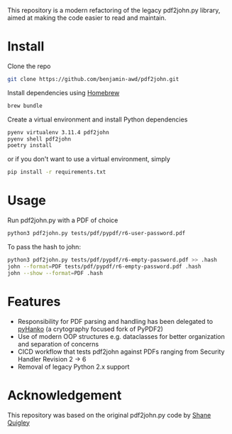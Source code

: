 This repository is a modern refactoring of the legacy pdf2john.py library, aimed at making the code easier to read and maintain.

# Install
Clone the repo
```bash
git clone https://github.com/benjamin-awd/pdf2john.git
```

Install dependencies using [Homebrew](https://brew.sh/)
```bash
brew bundle
```

Create a virtual environment and install Python dependencies
```bash
pyenv virtualenv 3.11.4 pdf2john
pyenv shell pdf2john
poetry install
```

or if you don't want to use a virtual environment, simply
```bash
pip install -r requirements.txt
```

# Usage
Run pdf2john.py with a PDF of choice
```bash
python3 pdf2john.py tests/pdf/pypdf/r6-user-password.pdf
```

To pass the hash to john:
```bash
python3 pdf2john.py tests/pdf/pypdf/r6-empty-password.pdf >> .hash
john --format=PDF tests/pdf/pypdf/r6-empty-password.pdf .hash
john --show --format=PDF .hash 
```

# Features
- Responsibility for PDF parsing and handling has been delegated to [pyHanko](https://github.com/MatthiasValvekens/pyHanko) (a crytography focused fork of PyPDF2)
- Use of modern OOP structures e.g. dataclasses for better organization and separation of concerns
- CICD workflow that tests pdf2john against PDFs ranging from Security Handler Revision 2 -> 6
- Removal of legacy Python 2.x support

# Acknowledgement
This repository was based on the original pdf2john.py code by [Shane Quigley](https://github.com/ShaneQful)
